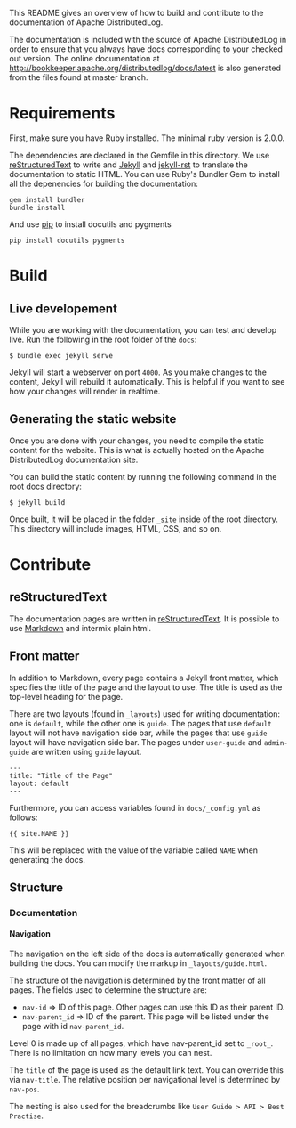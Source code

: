 This README gives an overview of how to build and contribute to the documentation of Apache DistributedLog.

The documentation is included with the source of Apache DistributedLog in order to ensure that you always
have docs corresponding to your checked out version. The online documentation at
http://bookkeeper.apache.org/distributedlog/docs/latest is also generated from the files found at master branch.

# Requirements

First, make sure you have Ruby installed. The minimal ruby version is 2.0.0.

The dependencies are declared in the Gemfile in this directory. We use [reStructuredText](http://docutils.sourceforge.net/rst.html)
to write and [Jekyll](https://jekyllrb.com/) and [jekyll-rst](https://github.com/xdissent/jekyll-rst) to translate the documentation to static HTML.
You can use Ruby's Bundler Gem to install all the depenencies for building the documentation:

    gem install bundler
    bundle install

And use [pip](https://pypi.python.org/pypi/pip) to install docutils and pygments

    pip install docutils pygments

# Build

## Live developement

While you are working with the documentation, you can test and develop live. Run the following in the root folder of the `docs`:

    $ bundle exec jekyll serve

Jekyll will start a webserver on port `4000`. As you make changes to the content, Jekyll will rebuild it automatically.
This is helpful if you want to see how your changes will render in realtime.

## Generating the static website

Once you are done with your changes, you need to compile the static content for the website.
This is what is actually hosted on the Apache DistributedLog documentation site.

You can build the static content by running the following command in the root docs directory:

    $ jekyll build

Once built, it will be placed in the folder `_site` inside of the root directory. This directory will include images, HTML, CSS, and so on.

# Contribute

## reStructuredText

The documentation pages are written in [reStructuredText](http://docutils.sourceforge.net/rst.html). It is possible to use [Markdown](http://daringfireball.net/projects/markdown/syntax) and intermix plain html.

## Front matter

In addition to Markdown, every page contains a Jekyll front matter, which specifies the title of the page and the layout to use.
The title is used as the top-level heading for the page.

There are two layouts (found in `_layouts`) used for writing documentation: one is `default`, while the other one is `guide`.
The pages that use `default` layout will not have navigation side bar, while the pages that use `guide` layout will have
navigation side bar. The pages under `user-guide` and `admin-guide` are written using `guide` layout.

    ---
    title: "Title of the Page"
    layout: default 
    ---

Furthermore, you can access variables found in `docs/_config.yml` as follows:

    {{ site.NAME }}

This will be replaced with the value of the variable called `NAME` when generating the docs.

## Structure

### Documentation

#### Navigation

The navigation on the left side of the docs is automatically generated when building the docs. You can modify the markup in `_layouts/guide.html`.

The structure of the navigation is determined by the front matter of all pages. The fields used to determine the structure are:

- `nav-id` => ID of this page. Other pages can use this ID as their parent ID.
- `nav-parent_id` => ID of the parent. This page will be listed under the page with id `nav-parent_id`.

Level 0 is made up of all pages, which have nav-parent_id set to `_root_`. There is no limitation on how many levels you can nest.

The `title` of the page is used as the default link text. You can override this via `nav-title`. The relative position per navigational level is determined by `nav-pos`.

The nesting is also used for the breadcrumbs like `User Guide > API > Best Practise`.
